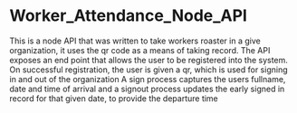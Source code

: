 # Worker_Attendance_Node_API
This is a node API that was written to take workers roaster in a give organization, it uses the qr code as a means of taking record. 
The API exposes an end point that allows the user to be registered into the system. On successful registration, the user is given a qr, which is used for signing in and out of the organization
A sign process captures the users fullname, date and time of arrival and a signout process updates the early signed in record for that given date, to provide the departure time
